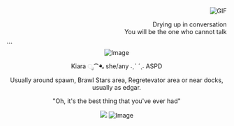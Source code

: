 <div align="right">
  <img src="https://pixels.crd.co/assets/images/gallery50/a22d90f1.gif?v=99d3974e" alt="GIF">
  <p>Drying up in conversation<br>You will be the one who cannot talk</p>
</div>
```


<div align="center">
  <img src="https://i.postimg.cc/YSCZJbVk/Untitled770-20240919225559.png" alt="Image">
  <br>
  <p>Kiara ೃ⁀➷ she/any ˗ˏˋ ´ˎ˗ ASPD</p>
  <p>Usually around spawn, Brawl Stars area, Regretevator area or near docks, usually as edgar.</p>
  <p>"Oh, it's the best thing that you've ever had"</p>
  <a href="https://pfq.link/?KbJxl"><img src="https://pfq.link/?KbJxl=party.png" /></a>
  <img src="https://i.postimg.cc/5tvP1JzK/IMG-7721.png" alt="Image">
</div>

